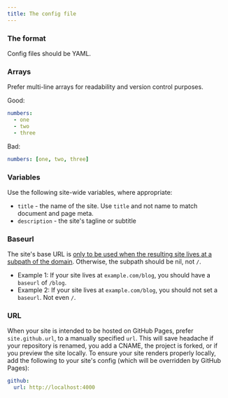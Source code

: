 ```yaml
---
title: The config file
---
```


### The format

Config files should be YAML.

### Arrays

Prefer multi-line arrays for readability and version control purposes.

Good:

```yml
numbers:
  - one
  - two
  - three
```

Bad:

```yml
numbers: [one, two, three]
```

### Variables

Use the following site-wide variables, where appropriate:

* `title` - the name of the site. Use `title` and not name to match document and page meta.
* `description` - the site's tagline or subtitle

### Baseurl

The site's base URL is [only to be used when the resulting site lives at a subpath of the domain](https://byparker.com/blog/2014/clearing-up-confusion-around-baseurl/). Otherwise, the subpath should be nil, not `/`.

* Example 1: If your site lives at `example.com/blog`, you should have a `baseurl` of `/blog`.
* Example 2: If your site lives at `example.com/blog`, you should not set a `baseurl`. Not even `/`.

### URL

When your site is intended to be hosted on GitHub Pages, prefer `site.github.url`, to a manually specified `url`. This will save headache if your repository is renamed, you add a CNAME, the project is forked, or if you preview the site locally. To ensure your site renders properly locally, add the following to your site's config (which will be overridden by GitHub Pages):

```yml
github:
  url: http://localhost:4000
```
